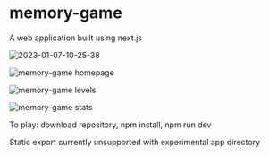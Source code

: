 # memory-game
A web application built using next.js

![2023-01-07-10-25-38](https://user-images.githubusercontent.com/112262472/211158400-3a4beeee-b094-47de-89e3-2ff0f27fed62.gif)

![memory-game homepage](https://user-images.githubusercontent.com/112262472/211158417-798eab9a-8170-496a-bb05-d0f0d8f65ba3.PNG)

![memory-game levels](https://user-images.githubusercontent.com/112262472/211158422-e2a73bdc-1a9e-4c74-9575-a71d99e0411f.PNG)

![memory-game stats](https://user-images.githubusercontent.com/112262472/211158427-26021bb2-d950-4c4d-9b87-2dbd60621b8b.PNG)

To play: download repository, npm install, npm run dev

Static export currently unsupported with experimental app directory
